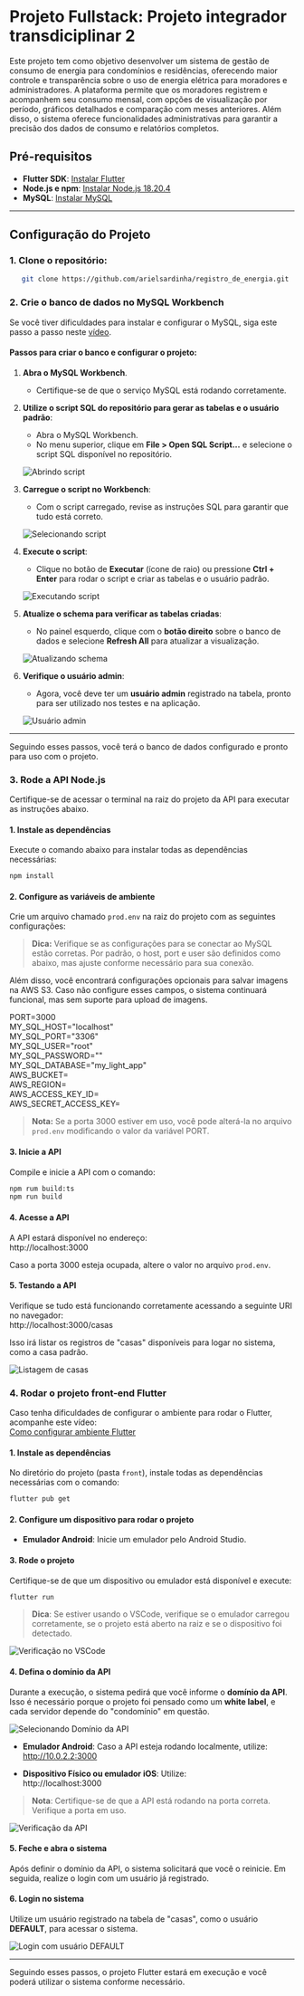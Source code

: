 # Projeto Fullstack: Projeto integrador transdiciplinar 2

Este projeto tem como objetivo desenvolver um sistema de gestão de consumo de energia para condomínios e residências, oferecendo maior controle e transparência sobre o uso de energia elétrica para moradores e administradores. A plataforma permite que os moradores registrem e acompanhem seu consumo mensal, com opções de visualização por período, gráficos detalhados e comparação com meses anteriores. Além disso, o sistema oferece funcionalidades administrativas para garantir a precisão dos dados de consumo e relatórios completos.

## Pré-requisitos

- **Flutter SDK**: [Instalar Flutter](https://docs.flutter.dev/get-started/install)
- **Node.js e npm**: [Instalar Node.js 18.20.4](https://nodejs.org/pt/blog/release/v18.20.4)
- **MySQL**: [Instalar MySQL](https://dev.mysql.com/downloads/installer/)

---

## Configuração do Projeto

### 1. **Clone o repositório**:
```bash
   git clone https://github.com/arielsardinha/registro_de_energia.git
```
### 2. **Crie o banco de dados no MySQL Workbench**

Se você tiver dificuldades para instalar e configurar o MySQL, siga este passo a passo neste [vídeo](https://www.youtube.com/watch?v=s0YoPLbox40).

#### **Passos para criar o banco e configurar o projeto:**

1. **Abra o MySQL Workbench**.
   - Certifique-se de que o serviço MySQL está rodando corretamente.

2. **Utilize o script SQL do repositório para gerar as tabelas e o usuário padrão**:
   - Abra o MySQL Workbench.
   - No menu superior, clique em **File > Open SQL Script...** e selecione o script SQL disponível no repositório.

   ![Abrindo script](https://github.com/user-attachments/assets/c9d2b559-e728-4930-a6ac-2a1bd13292b3)

3. **Carregue o script no Workbench**:
   - Com o script carregado, revise as instruções SQL para garantir que tudo está correto.

   ![Selecionando script](https://github.com/user-attachments/assets/4d3fcc4d-d1b8-475e-90b2-b58bfc61ec8f)

4. **Execute o script**:
   - Clique no botão de **Executar** (ícone de raio) ou pressione **Ctrl + Enter** para rodar o script e criar as tabelas e o usuário padrão.

   ![Executando script](https://github.com/user-attachments/assets/2da67832-1186-4bdc-9d73-834e1f49418a)

5. **Atualize o schema para verificar as tabelas criadas**:
   - No painel esquerdo, clique com o **botão direito** sobre o banco de dados e selecione **Refresh All** para atualizar a visualização.

   ![Atualizando schema](https://github.com/user-attachments/assets/ab3322df-9c3f-4b90-bc65-19ce50c064f7)

6. **Verifique o usuário admin**:
   - Agora, você deve ter um **usuário admin** registrado na tabela, pronto para ser utilizado nos testes e na aplicação.

   ![Usuário admin](https://github.com/user-attachments/assets/bb11c043-d033-4685-8de7-6d75798708d8)

---

Seguindo esses passos, você terá o banco de dados configurado e pronto para uso com o projeto.

### 3. **Rode a API Node.js**

Certifique-se de acessar o terminal na raiz do projeto da API para executar as instruções abaixo.

#### 1. **Instale as dependências**

Execute o comando abaixo para instalar todas as dependências necessárias:

```bash
npm install
```

#### 2. **Configure as variáveis de ambiente**

Crie um arquivo chamado `prod.env` na raiz do projeto com as seguintes configurações:

> **Dica:** Verifique se as configurações para se conectar ao MySQL estão corretas. Por padrão, o host, port e user são definidos como abaixo, mas ajuste conforme necessário para sua conexão.

Além disso, você encontrará configurações opcionais para salvar imagens na AWS S3. Caso não configure esses campos, o sistema continuará funcional, mas sem suporte para upload de imagens.

PORT=3000  
MY_SQL_HOST="localhost"  
MY_SQL_PORT="3306"  
MY_SQL_USER="root"  
MY_SQL_PASSWORD=""  
MY_SQL_DATABASE="my_light_app"  
AWS_BUCKET=  
AWS_REGION=  
AWS_ACCESS_KEY_ID=  
AWS_SECRET_ACCESS_KEY=  

> **Nota:** Se a porta 3000 estiver em uso, você pode alterá-la no arquivo `prod.env` modificando o valor da variável PORT.

#### 3. **Inicie a API**

Compile e inicie a API com o comando:

```bash
npm rum build:ts
npm run build
```

#### 4. **Acesse a API**

A API estará disponível no endereço:  
http://localhost:3000  

Caso a porta 3000 esteja ocupada, altere o valor no arquivo `prod.env`.

#### 5. **Testando a API**

Verifique se tudo está funcionando corretamente acessando a seguinte URI no navegador:  
http://localhost:3000/casas  

Isso irá listar os registros de "casas" disponíveis para logar no sistema, como a casa padrão.

![Listagem de casas](https://github.com/user-attachments/assets/a69ed109-da9f-4e0d-9deb-4183e300b356)

### 4. **Rodar o projeto front-end Flutter**

Caso tenha dificuldades de configurar o ambiente para rodar o Flutter, acompanhe este vídeo:  
[Como configurar ambiente Flutter](https://www.youtube.com/watch?v=42jiTBFmeIA)

#### 1. **Instale as dependências**

No diretório do projeto (pasta `front`), instale todas as dependências necessárias com o comando:

```bash
flutter pub get
```

#### 2. **Configure um dispositivo para rodar o projeto**

- **Emulador Android**: Inicie um emulador pelo Android Studio.

#### 3. **Rode o projeto**

Certifique-se de que um dispositivo ou emulador está disponível e execute:

```bash
flutter run
```

> **Dica**: Se estiver usando o VSCode, verifique se o emulador carregou corretamente, se o projeto está aberto na raiz e se o dispositivo foi detectado.

![Verificação no VSCode](https://github.com/user-attachments/assets/0af6fd40-2819-44e6-a675-abe655494dfc)

#### 4. **Defina o domínio da API**

Durante a execução, o sistema pedirá que você informe o **domínio da API**. Isso é necessário porque o projeto foi pensado como um **white label**, e cada servidor depende do "condomínio" em questão.

![Selecionando Domínio da API](https://github.com/user-attachments/assets/283cec70-efea-4237-91dd-2e658fb204f9)

- **Emulador Android**: Caso a API esteja rodando localmente, utilize:  
  http://10.0.2.2:3000

- **Dispositivo Físico ou emulador iOS**: Utilize:  
  http://localhost:3000

> **Nota**: Certifique-se de que a API está rodando na porta correta. Verifique a porta em uso.

![Verificação da API](https://github.com/user-attachments/assets/2310432d-d3db-45d6-9771-4e308f299137)

#### 5. **Feche e abra o sistema**

Após definir o domínio da API, o sistema solicitará que você o reinicie. Em seguida, realize o login com um usuário já registrado.

#### 6. **Login no sistema**

Utilize um usuário registrado na tabela de "casas", como o usuário **DEFAULT**, para acessar o sistema.

![Login com usuário DEFAULT](https://github.com/user-attachments/assets/ade25f58-bfe9-4483-8a31-8318978fe743)

---

Seguindo esses passos, o projeto Flutter estará em execução e você poderá utilizar o sistema conforme necessário.

